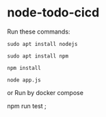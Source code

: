 # node-todo-cicd

Run these commands:


`sudo apt install nodejs`


`sudo apt install npm`


`npm install`

`node app.js`

or Run by docker compose

npm run test ;

